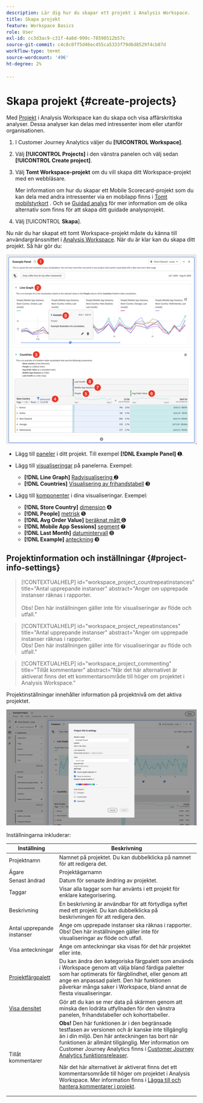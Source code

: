 ```yaml
---
description: Lär dig hur du skapar ett projekt i Analysis Workspace.
title: Skapa projekt
feature: Workspace Basics
role: User
exl-id: cc3d3ac9-c31f-4a8d-999c-78590512b57c
source-git-commit: c4c8c0ff5d46ec455ca5333f79d6d8529f4cb87d
workflow-type: tm+mt
source-wordcount: '496'
ht-degree: 2%

---
```


# Skapa projekt {#create-projects}


Med [Projekt](/help/analysis-workspace/build-workspace-project/freeform-overview.md) i Analysis Workspace kan du skapa och visa affärskritiska analyser.  Dessa analyser kan delas med intressenter inom eller utanför organisationen.

1. I Customer Journey Analytics väljer du **[!UICONTROL Workspace]**.

1. Välj **[!UICONTROL Projects]** i den vänstra panelen och välj sedan **[!UICONTROL Create project]**.

1. Välj **Tomt Workspace-projekt** om du vill skapa ditt Workspace-projekt med en webbläsare.

   Mer information om hur du skapar ett Mobile Scorecard-projekt som du kan dela med andra intressenter via en mobilapp finns i [Tomt mobilstyrkort](/help/mobile-app/curator.md) . Och se [Guidad analys](/help/guided-analysis/overview.md) för mer information om de olika alternativ som finns för att skapa ditt guidade analysprojekt.

1. Välj [!UICONTROL **Skapa**].


Nu när du har skapat ett tomt Workspace-projekt måste du känna till användargränssnittet i [Analysis Workspace](/help/analysis-workspace/home.md). När du är klar kan du skapa ditt projekt. Så här gör du:

![Exempelprojekt](assets/example-project.png)

* Lägg till [paneler](/help/analysis-workspace/c-panels/panels.md) i ditt projekt. Till exempel **[!DNL Example Panel]** ➊.

* Lägg till [visualiseringar](/help/analysis-workspace/visualizations/freeform-analysis-visualizations.md) på panelerna. Exempel:
   * **[!DNL Line Graph]** [Radvisualisering ](/help/analysis-workspace/visualizations/line.md) ➋
   * **[!DNL Countries]** [Visualisering av frihandstabell](/help/analysis-workspace/visualizations/freeform-table/freeform-table.md) ➌
* Lägg till [komponenter](/help/components/overview.md) i dina visualiseringar. Exempel:
   * **[!DNL Store Country]** [dimension](/help/components/dimensions/overview.md) ➍
   * **[!DNL People]** [metrisk](/help/components/apply-create-metrics.md) ➎
   * **[!DNL Avg Order Value]** [beräknat mått ](/help/components/calc-metrics/calc-metr-overview.md) ➏
   * **[!DNL Mobile App Sessions]** [segment](/help/components/segments/seg-overview.md) ➐
   * **[!DNL Last Month]** [datumintervall](/help/components/date-ranges/overview.md) ➑
   * **[!DNL Example]** [anteckning](/help/components/annotations/overview.md) ➒


## Projektinformation och inställningar {#project-info-settings}

>[!CONTEXTUALHELP]
>id="workspace_project_countrepeatinstances"
>title="Antal upprepande instanser"
>abstract="Anger om upprepade instanser räknas i rapporter.<br/><br/>Obs! Den här inställningen gäller inte för visualiseringar av flöde och utfall."

>[!CONTEXTUALHELP]
>id="workspace_project_repeatinstances"
>title="Antal upprepande instanser"
>abstract="Anger om upprepade instanser räknas i rapporter.<br/>Obs! Den här inställningen gäller inte för visualiseringar av flöde och utfall."


>[!CONTEXTUALHELP]
>id="workspace_project_commenting"
>title="Tillåt kommentarer"
>abstract="När det här alternativet är aktiverat finns det ett kommentarsområde till höger om projektet i Analysis Workspace."


Projektinställningar innehåller information på projektnivå om det aktiva projektet.

![Fönstret Projektinformation och inställningar.](./assets/projectinfo.png)

Inställningarna inkluderar:

| Inställning | Beskrivning |
|---|---|
| Projektnamn | Namnet på projektet. Du kan dubbelklicka på namnet för att redigera det. |
| Ägare | Projektägarnamn |
| Senast ändrad | Datum för senaste ändring av projektet. |
| Taggar | Visar alla taggar som har använts i ett projekt för enklare kategorisering. |
| Beskrivning | En beskrivning är användbar för att förtydliga syftet med ett projekt. Du kan dubbelklicka på beskrivningen för att redigera den. |
| Antal upprepande instanser | Ange om upprepade instanser ska räknas i rapporter. Obs! Den här inställningen gäller inte för visualiseringar av flöde och utfall. |
| Visa anteckningar | Ange om anteckningar ska visas för det här projektet eller inte. |
| [Projektfärgpalett](/help/analysis-workspace/build-workspace-project/color-palettes.md) | Du kan ändra den kategoriska färgpalett som används i Workspace genom att välja bland färdiga paletter som har optimerats för färgblindhet, eller genom att ange en anpassad palett. Den här funktionen påverkar många saker i Workspace, bland annat de flesta visualiseringar. |
| [Visa densitet](/help/analysis-workspace/build-workspace-project/view-density.md) | Gör att du kan se mer data på skärmen genom att minska den lodräta utfyllnaden för den vänstra panelen, frihandstabeller och kohorttabeller. |
| Tillåt kommentarer | **Obs!** Den här funktionen är i den begränsade testfasen av versionen och är kanske inte tillgänglig än i din miljö. Den här anteckningen tas bort när funktionen är allmänt tillgänglig. Mer information om Customer Journey Analytics finns i [Customer Journey Analytics funktionsreleaser](/help/release-notes/releases.md). <p>När det här alternativet är aktiverat finns det ett kommentarsområde till höger om projektet i Analysis Workspace. Mer information finns i [Lägga till och hantera kommentarer i projekt](/help/analysis-workspace/build-workspace-project/comment-projects.md).</p> |



